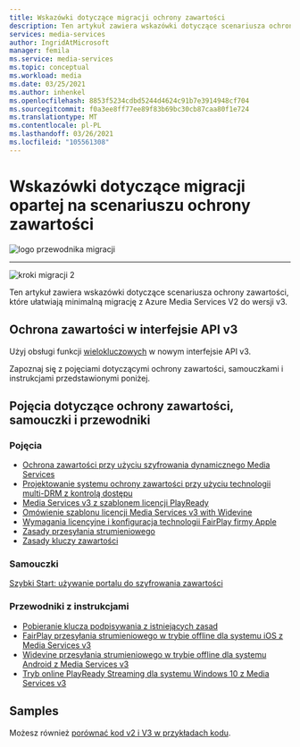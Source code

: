 ```yaml
---
title: Wskazówki dotyczące migracji ochrony zawartości
description: Ten artykuł zawiera wskazówki dotyczące scenariusza ochrony zawartości, które ułatwiają minimalną migrację z Azure Media Services V2 do wersji v3.
services: media-services
author: IngridAtMicrosoft
manager: femila
ms.service: media-services
ms.topic: conceptual
ms.workload: media
ms.date: 03/25/2021
ms.author: inhenkel
ms.openlocfilehash: 8853f5234cdbd5244d4624c91b7e3914948cf704
ms.sourcegitcommit: f0a3ee8ff77ee89f83b69bc30cb87caa80f1e724
ms.translationtype: MT
ms.contentlocale: pl-PL
ms.lasthandoff: 03/26/2021
ms.locfileid: "105561308"
---
```

# <a name="content-protection-scenario-based-migration-guidance"></a>Wskazówki dotyczące migracji opartej na scenariuszu ochrony zawartości

![logo przewodnika migracji](./media/migration-guide/azure-media-services-logo-migration-guide.svg)

<hr color="#5ea0ef" size="10">

![kroki migracji 2](./media/migration-guide/steps-4.svg)

Ten artykuł zawiera wskazówki dotyczące scenariusza ochrony zawartości, które ułatwiają minimalną migrację z Azure Media Services V2 do wersji v3.

## <a name="protect-content-in-v3-api"></a>Ochrona zawartości w interfejsie API v3

Użyj obsługi funkcji [wielokluczowych](design-multi-drm-system-with-access-control.md) w nowym interfejsie API v3.

Zapoznaj się z pojęciami dotyczącymi ochrony zawartości, samouczkami i instrukcjami przedstawionymi poniżej.

## <a name="content-protection-concepts-tutorials-and-how-to-guides"></a>Pojęcia dotyczące ochrony zawartości, samouczki i przewodniki

### <a name="concepts"></a>Pojęcia

- [Ochrona zawartości przy użyciu szyfrowania dynamicznego Media Services](content-protection-overview.md)
- [Projektowanie systemu ochrony zawartości przy użyciu technologii multi-DRM z kontrolą dostępu](design-multi-drm-system-with-access-control.md)
- [Media Services v3 z szablonem licencji PlayReady](playready-license-template-overview.md)
- [Omówienie szablonu licencji Media Services v3 with Widevine](widevine-license-template-overview.md)
- [Wymagania licencyjne i konfiguracja technologii FairPlay firmy Apple](fairplay-license-overview.md)
- [Zasady przesyłania strumieniowego](streaming-policy-concept.md)
- [Zasady kluczy zawartości](content-key-policy-concept.md)

### <a name="tutorials"></a>Samouczki

[Szybki Start: używanie portalu do szyfrowania zawartości](encrypt-content-quickstart.md)

### <a name="how-to-guides"></a>Przewodniki z instrukcjami

- [Pobieranie klucza podpisywania z istniejących zasad](get-content-key-policy-dotnet-howto.md)
- [FairPlay przesyłania strumieniowego w trybie offline dla systemu iOS z Media Services v3](offline-fairplay-for-ios.md)
- [Widevine przesyłania strumieniowego w trybie offline dla systemu Android z Media Services v3](offline-widevine-for-android.md)
- [Tryb online PlayReady Streaming dla systemu Windows 10 z Media Services v3](offline-plaready-streaming-for-windows-10.md)

## <a name="samples"></a>Samples

Możesz również [porównać kod v2 i V3 w przykładach kodu](migrate-v-2-v-3-migration-samples.md).
